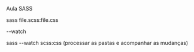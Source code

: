 Aula SASS

sass file.scss:file.css

--watch

sass --watch scss:css (processar as pastas e acompanhar as mudanças)
